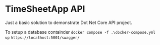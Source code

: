 # TimeSheetApp API
Just a basic solution to demonstrate Dot Net Core API project.

To setup a database containder
`docker compose -f .\docker-compose.yml up`
`https://localhost:5001/swagger/`
